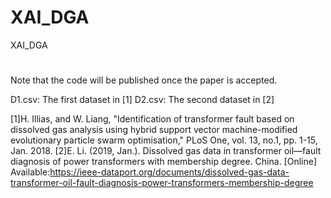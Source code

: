 # XAI_DGA
XAI_DGA
#
Note that the code will be published once the paper is accepted.

D1.csv: The first dataset in [1]
D2.csv: The second dataset in [2]

[1]H. Illias, and W. Liang, "Identification of transformer fault based on dissolved gas analysis using hybrid support vector machine-modified evolutionary particle swarm optimisation," PLoS One, vol. 13, no.1, pp. 1-15, Jan. 2018.
[2]E. Li. (2019, Jan.). Dissolved gas data in transformer oil—fault diagnosis of power transformers with membership degree. China. [Online] Available:https://ieee-dataport.org/documents/dissolved-gas-data-transformer-oil-fault-diagnosis-power-transformers-membership-degree

